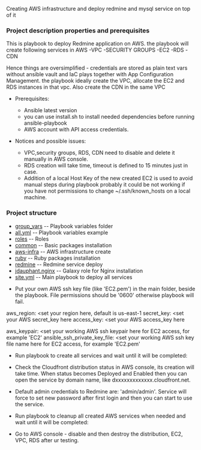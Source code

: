 Creating AWS infrastructure and deploy redmine and mysql service on top of it
### Project description properties and prerequisites

This is playbook to deploy Redmine application on AWS.
the playbook will create following services in AWS
-VPC
-SECURITY GROUPS
-EC2
-RDS
-CDN

Hence things are oversimplified - credentials are stored as plain text vars without ansible vault and IaC plays together with App Configuration Management.
the playbook ideally create the VPC, allocate the EC2 and RDS instances in that vpc. Also create the CDN in the same VPC

- Prerequisites:
  - Ansible latest version
  - you can use install.sh to install needed dependencies before running ansible-playbook
  - AWS account with API access credentials.

- Notices and possible issues:
  - VPC,security groups, RDS, CDN need to disable and delete it manually in AWS console.
  - RDS creation will take time, timeout is defined to 15 minutes just in case.
  - Addition of a local Host Key of the new created EC2 is used to avoid manual steps during playbook probably it could be not working if you have not permissions to change ~/.ssh/known_hosts on a local machine.

### Project structure

* [group_vars](./group_vars) -- Playbook variables folder
* [all.yml](./group_vars/all.yml) -- Playbook variables example
* [roles](./roles) -- Roles
* [common](./roles/common) -- Basic packages installation
* [aws-infra](./roles/aws-infra) -- AWS infrastructure create
* [ruby](./roles/ruby) -- Ruby packages installation
* [redmine](./roles/ruby) -- Redmine service deploy
* [jdauphant.nginx](./roles/jdauphant.nginx) -- Galaxy role for Nginx installation
* [site.yml](./site.yml) -- Main playbook to deploy all services

- Put your own AWS ssh key file (like 'EC2.pem') in the main folder, beside the playbook. File permissions should be '0600' otherwise playbook will fail.


aws_region: <set your region here, default is us-east-1
secret_key: <set your AWS secret_key here
access_key: <set your AWS access_key here

aws_keypair: <set your working AWS ssh keypair here for EC2 access, for example 'EC2'
ansible_ssh_private_key_file: <set your working AWS ssh key file name here for EC2 access, for example 'EC2.pem'

- Run playbook to create all services and wait until it will be completed:

- Check the Cloudfront distribution status in AWS console, its creation will take time. When status becomes Deployed and Enabled then you can open the service by domain name, like dxxxxxxxxxxxxx.cloudfront.net.

- Default admin credentials to Redmine are: 'admin/admin'. Service will force to set new password after first login and then you can start to use the service.

- Run playbook to cleanup all created AWS services when needed and wait until it will be completed:

- Go to AWS console - disable and then destroy the distribution, EC2, VPC, RDS after ur testing.
